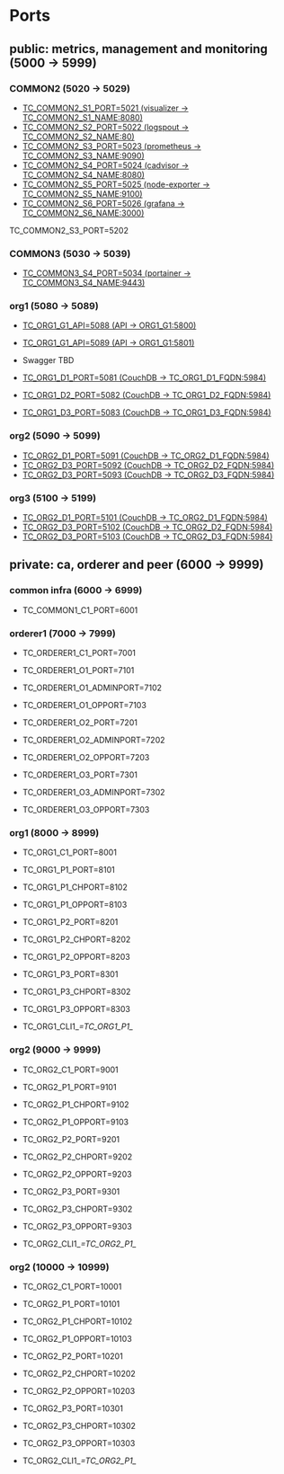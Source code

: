 # Ports

## public: metrics, management and monitoring (5000 -> 5999)

### COMMON2 (5020 -> 5029)

* [TC_COMMON2_S1_PORT=5021 (visualizer -> TC_COMMON2_S1_NAME:8080)](http://35.158.186.93:5021)
* [TC_COMMON2_S2_PORT=5022 (logspout -> TC_COMMON2_S2_NAME:80)](http://35.158.186.93:5022/logs)
* [TC_COMMON2_S3_PORT=5023 (prometheus -> TC_COMMON2_S3_NAME:9090)](http://35.158.186.93:5023)
* [TC_COMMON2_S4_PORT=5024 (cadvisor -> TC_COMMON2_S4_NAME:8080)](http://35.158.186.93:5024)
* [TC_COMMON2_S5_PORT=5025 (node-exporter -> TC_COMMON2_S5_NAME:9100)](http://35.158.186.93:5025)
* [TC_COMMON2_S6_PORT=5026 (grafana -> TC_COMMON2_S6_NAME:3000)](http://35.158.186.93:5026)

TC_COMMON2_S3_PORT=5202

### COMMON3 (5030 -> 5039)

* [TC_COMMON3_S4_PORT=5034 (portainer -> TC_COMMON3_S4_NAME:9443)](https://35.158.186.93:5034)

### org1 (5080 -> 5089)

* [TC_ORG1_G1_API=5088 (API -> ORG1_G1:5800)](http://35.158.186.93:5088/)
* [TC_ORG1_G1_API=5089 (API -> ORG1_G1:5801)](https://35.158.186.93:5099/)
* Swagger TBD

* [TC_ORG1_D1_PORT=5081 (CouchDB -> TC_ORG1_D1_FQDN:5984)](http://35.158.186.93:5081/_utils/#login)
* [TC_ORG1_D2_PORT=5082 (CouchDB -> TC_ORG1_D2_FQDN:5984)](http://35.158.186.93:5082/_utils/#login)
* [TC_ORG1_D3_PORT=5083 (CouchDB -> TC_ORG1_D3_FQDN:5984)](http://35.158.186.93:5083/_utils/#login)

### org2 (5090 -> 5099)

* [TC_ORG2_D1_PORT=5091 (CouchDB -> TC_ORG2_D1_FQDN:5984)](http://35.158.186.93:5091/_utils/#login)
* [TC_ORG2_D3_PORT=5092 (CouchDB -> TC_ORG2_D2_FQDN:5984)](http://35.158.186.93:5092/_utils/#login)
* [TC_ORG2_D3_PORT=5093 (CouchDB -> TC_ORG2_D3_FQDN:5984)](http://35.158.186.93:5093/_utils/#login)

### org3 (5100 -> 5199)

* [TC_ORG2_D1_PORT=5101 (CouchDB -> TC_ORG2_D1_FQDN:5984)](http://35.158.186.93:5101/_utils/#login)
* [TC_ORG2_D3_PORT=5102 (CouchDB -> TC_ORG2_D2_FQDN:5984)](http://35.158.186.93:5102/_utils/#login)
* [TC_ORG2_D3_PORT=5103 (CouchDB -> TC_ORG2_D3_FQDN:5984)](http://35.158.186.93:5103/_utils/#login)

## private: ca, orderer and peer (6000 -> 9999)

### common infra (6000 -> 6999)

* TC_COMMON1_C1_PORT=6001

### orderer1 (7000 -> 7999)

* TC_ORDERER1_C1_PORT=7001

* TC_ORDERER1_O1_PORT=7101
* TC_ORDERER1_O1_ADMINPORT=7102
* TC_ORDERER1_O1_OPPORT=7103

* TC_ORDERER1_O2_PORT=7201
* TC_ORDERER1_O2_ADMINPORT=7202
* TC_ORDERER1_O2_OPPORT=7203

* TC_ORDERER1_O3_PORT=7301
* TC_ORDERER1_O3_ADMINPORT=7302
* TC_ORDERER1_O3_OPPORT=7303

### org1 (8000 -> 8999)

* TC_ORG1_C1_PORT=8001

* TC_ORG1_P1_PORT=8101
* TC_ORG1_P1_CHPORT=8102
* TC_ORG1_P1_OPPORT=8103

* TC_ORG1_P2_PORT=8201
* TC_ORG1_P2_CHPORT=8202
* TC_ORG1_P2_OPPORT=8203

* TC_ORG1_P3_PORT=8301
* TC_ORG1_P3_CHPORT=8302
* TC_ORG1_P3_OPPORT=8303

* TC_ORG1_CLI1_*=TC_ORG1_P1_*

### org2 (9000 -> 9999)

* TC_ORG2_C1_PORT=9001

* TC_ORG2_P1_PORT=9101
* TC_ORG2_P1_CHPORT=9102
* TC_ORG2_P1_OPPORT=9103

* TC_ORG2_P2_PORT=9201
* TC_ORG2_P2_CHPORT=9202
* TC_ORG2_P2_OPPORT=9203

* TC_ORG2_P3_PORT=9301
* TC_ORG2_P3_CHPORT=9302
* TC_ORG2_P3_OPPORT=9303

* TC_ORG2_CLI1_*=TC_ORG2_P1_*

### org2 (10000 -> 10999)

* TC_ORG2_C1_PORT=10001

* TC_ORG2_P1_PORT=10101
* TC_ORG2_P1_CHPORT=10102
* TC_ORG2_P1_OPPORT=10103

* TC_ORG2_P2_PORT=10201
* TC_ORG2_P2_CHPORT=10202
* TC_ORG2_P2_OPPORT=10203

* TC_ORG2_P3_PORT=10301
* TC_ORG2_P3_CHPORT=10302
* TC_ORG2_P3_OPPORT=10303

* TC_ORG2_CLI1_*=TC_ORG2_P1_*
